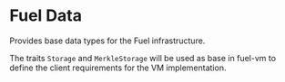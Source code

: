 # Fuel Data

Provides base data types for the Fuel infrastructure.

The traits `Storage` and `MerkleStorage` will be used as base in fuel-vm to define the client requirements for the VM implementation.
